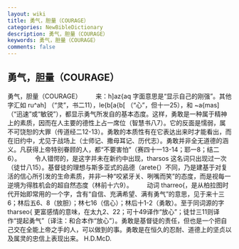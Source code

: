 ```yaml
---
layout: wiki
title: 勇气，胆量（COURAGE）
categories: NewBibleDictionary
description: 勇气，胆量（COURAGE）
keywords: 勇气，胆量（COURAGE）
comments: false
---
```


## 勇气，胆量（COURAGE）



勇气，胆量（COURAGE）
　　来：h]az{aq 字面意思是“显示自己的刚强”。其他字汇如 ru^ah] （“灵”，书二11），le{b[a{b[ （“心”，但十一25），和 ~a{mas] （“迅速”或“敏锐”），都显示勇气所发自的基本态度。这样，勇敢是一种属于精神上的素质，因而在人主要的德性上占一席位（智慧书八7）。它的反面是懦弱，属不可饶恕的大罪（传道经二12-13）。勇敢的本质性有在它表达出来时才能看出，而在旧约中，尤见于战场上（士师记、撒母耳记、历代志）。勇敢并非全无道德的涵义。凡获得上帝特别眷顾的人，都“不要害怕”（赛四十一13-14；耶一8；结二6）。
　　令人错愕的，是这字并未在新约中出现，tharsos 这名词只出现过一次（徒廿八15）。基督徒的理想与斯多亚式的品德（arete{）不同，乃是建基于对复活的信心所引发的生命素质，并非一种“咬紧牙关、咧嘴而笑”的态度，而是视每一逆境为得胜机会的超自然态度（林前十六9）。
　　动词 tharreo{，是从柏拉图时代开始即常用的一个字，含有“自信、充满希望、满有勇气”的意思，见于来十三6；林后五6、8（放胆）；林七16（信心）；林后十1-2（勇敢）。至于同词源的字 tharseo{ 更富感情的意味，在太九2、22；可十49译作“放心”；徒廿三11则译作“提起勇气”〔译注：和合本作“放心”〕。勇敢是基督徒的责任，但也是一个把自己交在全能上帝之手的人，可以做到的事。勇敢是在恒久的忍耐、道德上的坚贞以及属灵的忠信上表现出来。
H.D.McD.



